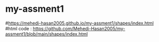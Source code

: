 # my-assment1
#https://mehedi-hasan2005.github.io/my-assment1/shapes/index.html
#html code : https://github.com/Mehedi-Hasan2005/my-assment1/blob/main/shapes/index.html

